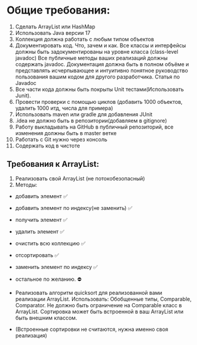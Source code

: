 # Общие требования:

1. Сделать ArrayList или HashMap
2. Использовать Java версии 17
3. Коллекция должна работать с любым типом объектов
4. Документировать код. Что, зачем и как. Все классы и интерфейсы
   должны быть задокументированы на уровне класса (class-level javadoc) Все публичные методы ваших реализаций должны содержать javadoc. Документация должна быть в полном объёме и представлять исчерпывающее и интуитивно понятное руководство пользования вашим кодом для другого разработчика. Статья по Javadoc
5. Все части кода должны быть покрыты Unit тестами(Использовать Junit).
6. Провести проверки с помощью циклов (добавить 1000 объектов, удалить 1000 итд, числа для примера)
7. Использовать maven или gradle для добавления JUnit
8. .idea не должно быть в репозитории(добавляем в gitignore)
9. Работу выкладывать на GitHub в публичный репозиторий, все
   изменения должны быть в master ветке
10. Работать с Git нужно через консоль
11. Содержать код в чистоте

## Требования к ArrayList:

1. Реализовать свой ArrayList (не потокобезопасный)
2. Методы:
- добавить элемент ✅
- добавить элемент по индексу(не заменить) ✅
- получить элемент ✅
- удалить элемент ✅
- очистить всю коллекцию ✅
- отсортировать ✅
- заменить элемент по индексу ✅
- остальное по желанию. ⛔️

- Реализовать алгоритм quicksort для реализованной вами реализации ArrayList. Использовать: Обобщенные типы, Comparable, Comparator. Не должно быть ограничение на Comparable класс в ArrayList. Сортировка может быть встроенной в ваш ArrayList или быть внешним классом.
- (Встроенные сортировки не считаются, нужна именно своя реализация)